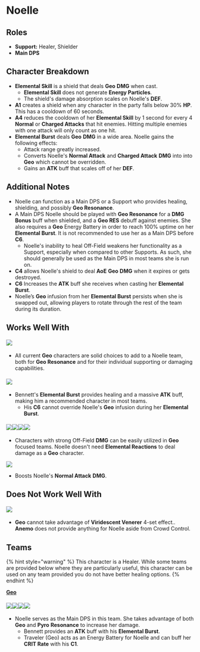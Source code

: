 # Noelle

## **Roles**

* **Support:** Healer, Shielder
* **Main DPS**

## **Character Breakdown**

* **Elemental Skill** is a shield that deals **Geo** **DMG** when cast.
  * **Elemental Skill** does not generate **Energy Particles**.
  * The shield's damage absorption scales on Noelle's **DEF**.
* **A1** creates a shield when any character in the party falls below 30% **HP**. This has a cooldown of 60 seconds.
* **A4** reduces the cooldown of her **Elemental Skill** by 1 second for every 4 **Normal** or **Charged Attacks** that hit enemies. Hitting multiple enemies with one attack will only count as one hit.
* **Elemental Burst** deals **Geo** **DMG** in a wide area. Noelle gains the following effects:
  * Attack range greatly increased.
  * Converts Noelle's **Normal Attack** and **Charged Attack** **DMG** into into **Geo** which cannot be overridden.
  * Gains an **ATK** buff that scales off of her **DEF**.

## **Additional Notes**

* Noelle can function as a Main DPS or a Support who provides healing, shielding, and possibly **Geo Resonance**.
* A Main DPS Noelle should be played with **Geo Resonance** for a **DMG Bonus** buff when shielded, and a **Geo RES** debuff against enemies. She also requires a **Geo** Energy Battery in order to reach 100% uptime on her **Elemental Burst**. It is not recommended to use her as a Main DPS before **C6**.
  * Noelle's inability to heal Off-Field weakens her functionality as a Support, especially when compared to other Supports. As such, she should generally be used as the Main DPS in most teams she is run on.
* **C4** allows Noelle's shield to deal **AoE** **Geo** **DMG** when it expires or gets destroyed.
* **C6** Increases the **ATK** buff she receives when casting her **Elemental Burst**.
* Noelle’s **Geo** infusion from her **Elemental Burst** persists when she is swapped out, allowing players to rotate through the rest of the team during its duration.

## **Works Well With**

#### ![](../../.gitbook/assets/ui\_icon\_geo.webp)

* All current **Geo** characters are solid choices to add to a Noelle team, both for **Geo Resonance** and for their individual supporting or damaging capabilities.

#### ![](../../.gitbook/assets/ui\_avataricon\_bennett.png)

* Bennett's **Elemental Burst** provides healing and a massive **ATK** buff, making him a recommended character in most teams.
  * His **C6** cannot override Noelle's **Geo** infusion during her **Elemental Burst**.

#### ![](../../.gitbook/assets/ui\_avataricon\_beidou.png)![](../../.gitbook/assets/ui\_avataricon\_fischl.png)![](../../.gitbook/assets/ui\_avataricon\_xingqiu.png)![](../../.gitbook/assets/ui\_avataricon\_xiangling.png)

* Characters with strong Off-Field **DMG** can be easily utilized in **Geo** focused teams. Noelle doesn't need **Elemental Reactions** to deal damage as a **Geo** character.

![](../../.gitbook/assets/ui\_avataricon\_yunjin.png)

* Boosts Noelle's **Normal Attack** **DMG**.

## **Does Not Work Well With**

#### ![](../../.gitbook/assets/ui\_icon\_anemo.webp)

* **Geo** cannot take advantage of **Viridescent Venerer** 4-set effect.. **Anemo** does not provide anything for Noelle aside from Crowd Control.

## **Teams**

{% hint style="warning" %}
This character is a Healer. While some teams are provided below where they are particularly useful, this character can be used on any team provided you do not have better healing options.
{% endhint %}

[**Geo**](../../teams/geo.md)

#### ![](../../.gitbook/assets/ui\_avataricon\_noelle.png)![](../../.gitbook/assets/ui\_avataricon\_aether\_geo.png)![](../../.gitbook/assets/ui\_avataricon\_xiangling.png)![](../../.gitbook/assets/ui\_avataricon\_bennett.png)

* Noelle serves as the Main DPS in this team. She takes advantage of both **Geo** and **Pyro** **Resonance** to increase her damage.
  * Bennett provides an **ATK** buff with his **Elemental Burst**.
  * Traveler (Geo) acts as an Energy Battery for Noelle and can buff her **CRIT Rate** with his **C1**.
